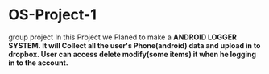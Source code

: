 # OS-Project-1
group project
In this Project we Planed to make a <b> ANDROID LOGGER SYSTEM<b>. It will Collect all the user's Phone(android) data and upload in to dropbox. User can access delete modify(some items) it when he logging in to the account.
